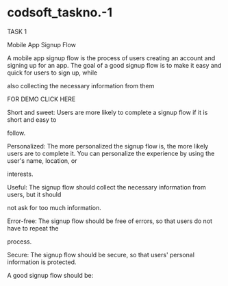 # codsoft_taskno.-1
TASK 1

Mobile App Signup Flow

A mobile app signup flow is the process of users creating an account and signing up for an
app. The goal of a good signup flow is to make it easy and quick for users to sign up, while

also collecting the necessary information from them

FOR DEMO CLICK HERE

Short and sweet: Users are more likely to complete a signup flow if it is short and easy to

follow.

Personalized: The more personalized the signup flow is, the more likely users are to
complete it. You can personalize the experience by using the user's name, location, or

interests.

Useful: The signup flow should collect the necessary information from users, but it should

not ask for too much information.

Error-free: The signup flow should be free of errors, so that users do not have to repeat the

process.

Secure: The signup flow should be secure, so that users' personal information is protected.

A good signup flow should be:
